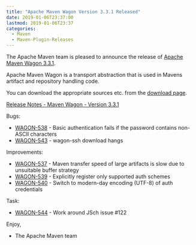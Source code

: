 ```yaml
---
title: "Apache Maven Wagon Version 3.3.1 Released"
date: 2019-01-06T23:37:00
lastmod: 2019-01-06T23:37
categories:
  - Maven
  - Maven-Plugin-Releases
---
```

The Apache Maven team is pleased to announce the release of 
[Apache Maven Wagon 3.3.1](https://maven.apache.org/wagon/).

Apache Maven Wagon is a transport abstraction that is used in Mavens
artifact and repository handling code.

You can download the appropriate sources etc. from the [download page](https://maven.apache.org/wagon/download.cgi).

<!-- more -->

[Release Notes - Maven Wagon - Version 3.3.1](https://issues.apache.org/jira/secure/ReleaseNote.jspa?projectId=12318122&version=12344772)

Bugs:

 * [WAGON-538](https://issues.apache.org/jira/browse/WAGON-538) - Basic authentication fails if the password contains non-ASCII characters
 * [WAGON-543](https://issues.apache.org/jira/browse/WAGON-543) - wagon-ssh download hangs

Improvements:

 * [WAGON-537](https://issues.apache.org/jira/browse/WAGON-537) - Maven transfer speed of large artifacts is slow due to unsuitable buffer strategy
 * [WAGON-539](https://issues.apache.org/jira/browse/WAGON-539) - Explicitly register only supported auth schemes
 * [WAGON-540](https://issues.apache.org/jira/browse/WAGON-540) - Switch to modern-day encoding (UTF-8) of auth credentials

Task:

 * [WAGON-544](https://issues.apache.org/jira/browse/WAGON-544) - Work around JSch issue #122

Enjoy,

- The Apache Maven team

